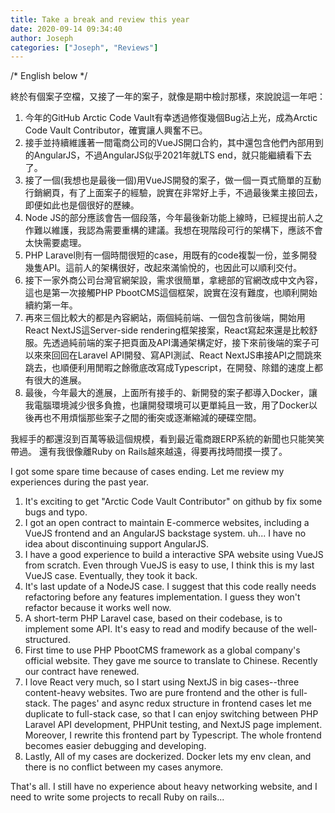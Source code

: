 ```yaml
---
title: Take a break and review this year
date: 2020-09-14 09:34:40
author: Joseph
categories: ["Joseph", "Reviews"]
---
```


/* English below */

終於有個案子空檔，又接了一年的案子，就像是期中檢討那樣，來說說這一年吧：
1. 今年的GitHub Arctic Code Vault有幸透過修復幾個Bug沾上光，成為Arctic Code Vault Contributor，確實讓人興奮不已。
2. 接手並持續維護著一間電商公司的VueJS開口合約，其中還包含他們內部用到的AngularJS，不過AngularJS似乎2021年就LTS end，就只能繼續看下去了。
3. 接了一個(我想也是最後一個)用VueJS開發的案子，做一個一頁式簡單的互動行銷網頁，有了上面案子的經驗，說實在非常好上手，不過最後業主接回去，即便如此也是個很好的歷練。
4. Node JS的部分應該會告一個段落，今年最後新功能上線時，已經提出前人之作難以維護，我認為需要重構的建議。我想在現階段可行的架構下，應該不會太快需要處理。
5. PHP Laravel則有一個時間很短的case，用既有的code複製一份，並多開發幾隻API。這前人的架構很好，改起來滿愉悅的，也因此可以順利交付。
6. 接下一家外商公司台灣官網架設，需求很簡單，拿總部的官網改成中文內容，這也是第一次接觸PHP PbootCMS這個框架，說實在沒有難度，也順利開始續約第一年。
7. 再來三個比較大的都是內容網站，兩個純前端、一個包含前後端，開始用React NextJS這Server-side rendering框架接案，React寫起來還是比較舒服。先透過純前端的案子把頁面及API溝通架構定好，接下來前後端的案子可以來來回回在Laravel API開發、寫API測試、React NextJS串接API之間跳來跳去，也順便利用閒暇之餘徹底改寫成Typescript，在開發、除錯的速度上都有很大的進展。
8. 最後，今年最大的進展，上面所有接手的、新開發的案子都導入Docker，讓我電腦環境減少很多負擔，也讓開發環境可以更單純且一致，用了Docker以後再也不用煩惱那些案子之間的衝突或逐漸縮減的硬碟空間。

我經手的都還沒到百萬等級這個規模，看到最近電商跟ERP系統的新聞也只能笑笑帶過。
還有我很像離Ruby on Rails越來越遠，得要再找時間摸一摸了。 

I got some spare time because of cases ending. Let me review my experiences during the past year.

1. It's exciting to get "Arctic Code Vault Contributor" on github by fix some bugs and typo.
2. I got an open contract to maintain E-commerce websites, including a VueJS frontend and an AngularJS backstage system. uh... I have no idea about discontinuing support AngularJS.
3. I have a good experience to build a interactive SPA website using VueJS from scratch. Even through VueJS is easy to use, I think this is my last VueJS case. Eventually, they took it back.
4. It's last update of a NodeJS case. I suggest that this code really needs refactoring before any features implementation. I guess they won't refactor because it works well now.
5. A short-term PHP Laravel case, based on their codebase, is to implement some API. It's easy to read and modify because of the well-structured.
6. First time to use PHP PbootCMS framework as a global company's official website. They gave me source to translate to Chinese. Recently our contract have renewed.
7. I love React very much, so I start using NextJS in big cases--three content-heavy websites. Two are pure frontend and the other is full-stack. The pages' and async redux structure in frontend cases let me duplicate to full-stack case, so that I can enjoy switching between PHP Laravel API development, PHPUnit testing, and NextJS page implement. Moreover, I rewrite this frontend part by Typescript. The whole frontend becomes easier debugging and developing.
8. Lastly, All of my cases are dockerized. Docker lets my env clean, and there is no conflict between my cases anymore.

That's all. I still have no experience about heavy networking website, and I need to write some projects to recall Ruby on rails...
